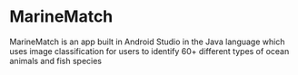 # MarineMatch
 MarineMatch is an app built in Android Studio in the Java language which uses image classification for users to identify 60+ different types of ocean animals and fish species
